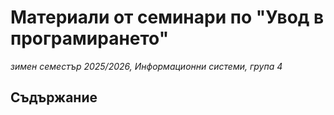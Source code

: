 # Материали от семинари по "Увод в програмирането"
*зимен семестър 2025/2026, Информационни системи, група 4*

## Съдържание
